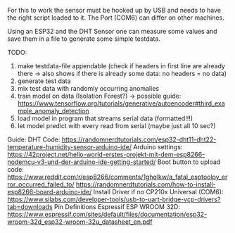 For this to work the sensor must be hooked up by USB and needs to have the right script loaded to it.
The Port (COM6) can differ on other machines.

Using an ESP32 and the DHT Sensor one can measure some values and save them in a file
to generate some simple testdata.

TODO:
1. make testdata-file appendable (check if headers in first line are already there -> also shows if there is already some data: no headers = no data)
2. generate test data
3. mix test data with randomly occurring anomalies
4. train model on data (Isolation Forest?) -> possible guide: https://www.tensorflow.org/tutorials/generative/autoencoder#third_example_anomaly_detection
5. load model in program that streams serial data (formatted!!!)
6. let model predict with every read from serial (maybe just all 10 sec?)


Guide:
DHT Code:
https://randomnerdtutorials.com/esp32-dht11-dht22-temperature-humidity-sensor-arduino-ide/
Arduino settings:
https://42project.net/hello-world-erstes-projekt-mit-dem-esp8266-nodemcu-v3-und-der-arduino-ide-getting-started/
Boot button to upload code:
https://www.reddit.com/r/esp8266/comments/1ghqlkw/a_fatal_esptoolpy_error_occurred_failed_to/
https://randomnerdtutorials.com/how-to-install-esp8266-board-arduino-ide/
Install Driver if no CP210x Universal (COM6):
https://www.silabs.com/developer-tools/usb-to-uart-bridge-vcp-drivers?tab=downloads
Pin Definitions Espressif ESP WROOM 32D:
https://www.espressif.com/sites/default/files/documentation/esp32-wroom-32d_esp32-wroom-32u_datasheet_en.pdf